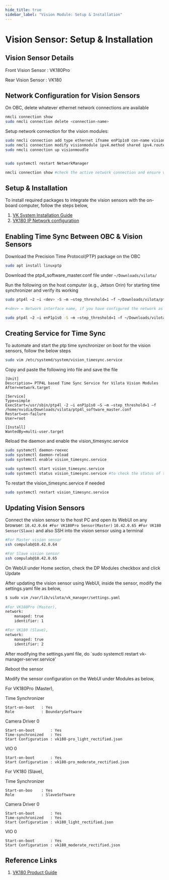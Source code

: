 ```yaml
---
hide_title: true
sidebar_label: "Vision Module: Setup & Installation"
---
```

# Vision Sensor: Setup & Installation 

 

## Vision Sensor Details 

Front Vision Sensor : VK180Pro

Rear Vision Sensor  : VK180

## Network Configuration for Vision Sensors

On OBC, delete whatever ethernet network connections are available

```bash
nmcli connection show
sudo nmcli connection delete <connection-name>
```

Setup network connection for the vision modules:
```bash
sudo nmcli connection add type ethernet ifname enP1p1s0 con-name visionmoudle
sudo nmcli connection modify visionmodule ipv4.method shared ipv4.routes 239.0.0.0/24 ipv4.route-metric 1
sudo nmcli connection up visionmoudle


sudo systemctl restart NetworkManager

nmcli connection show #check the active network connection and ensure visionmodule is active
```

## Setup & Installation

To install required packages to integrate the vision sensors with the on-board computer, follow the steps below,

1. [VK System Installation Guide](https://docs.vilota.ai/s/dp180p-product-guide/doc/vk-system-installation-guide-GG408GGuTj)
2. [VK180 IP Network configuration](https://docs.vilota.ai/s/dp180p-product-guide/doc/dp180-ip-network-configuration-1y1YvvDrlY)

## Enabling Time Sync Between OBC & Vision Sensors

Download the Precision Time Protocol(PTP) package on the OBC

```bash
sudo apt install linuxptp
```

Download the ptp4_software_master.conf file under `~/Downloads/vilota/`

Run the following on the host computer (e.g., Jetson Orin) for starting time synchronizer and verify its working

```bash
sudo ptp4l –2 –i <dev> -S –m –step_threshold=1 –f ~/Downloads/vilota/ptp4l_software_master.conf

#<dev> = Network interface name, if you have configured the network as provided above, then <dev> should be replaced with enP1p1s0

sudo ptp4l –2 –i enP1p1s0 -S –m –step_threshold=1 –f ~/Downloads/vilota/ptp4l_software_master.conf
```
## Creating Service for Time Sync

To automate and start the ptp time synchronizer on boot for the vision sensors, follow the below steps

```bash
sudo vim /etc/systemd/system/vision_timesync.service
```
Copy and paste the following into file and save the file

```
[Unit]
Description= PTP4L based Time Sync Service for Vilota Vision Modules
After=network.target

[Service]
Type=simple
ExecStart=/usr/sbin/ptp4l -2 –i enP1p1s0 –S –m –step_threshold=1 –f /home/nvidia/Downloads/vilota/ptp4l_software_master.conf
Restart=on-failure
User=root

[Install]
WantedBy=multi-user.target
```
Reload the daemon and enable the vision_timesync.service 

```bash
sudo systemctl daemon-reexec
sudo systemctl daemon-reload
sudo systemctl enable vision_timesync.service

sudo systemctl start vision_timesync.service
sudo systemctl status vision_timesync.service #to check the status of the time synchronizer for the vision modules
```
To restart the vision_timesync.service if needed
```bash
sudo systemctl restart vision_timesync.service
```

## Updating Vision Sensors

Connect the vision sensor to the host PC and open its WebUI on any browser: `10.42.0.64 #For VK180Pro Sensor(Master)` `10.42.0.65 #For VK180 Sensor(Slave)` and also SSH into the vision sensor using a terminal

```bash
#For Master vision sensor
ssh compulab@10.42.0.64

#For Slave vision sensor
ssh compulab@10.42.0.65
```

On WebUI under Home section, check the DP Modules checkbox and click Update

After updating the vision sensor using WebUI, inside the sensor, modify the settings.yaml file as below,

```bash
$ sudo vim /var/lib/vilota/vk_manager/settings.yaml 
 
#For VK180Pro (Master), 
network: 
    managed: true 
    identifier: 1 

#For VK180 (Slave), 
network:
    managed: true 
    identifier: 2 
```

After modifying the settings.yaml file, do `sudo systemctl restart vk-manager-server.service'

Reboot the sensor

Modify the sensor configuration on the WebUI under Modules as below,

For VK180Pro (Master), 

Time Synchronizer 

    Start-on-boot   : Yes 
    Role            : BoundarySoftware 

Camera Driver 0 

    Start-on-boot       : Yes  
    Time-synchronized   : Yes 
    Start Configuration : vk180-pro_light_rectified.json 

VIO 0 

    Start-on-boot       : Yes 
    Start Configuration : vk180-pro_moderate_rectified.json 

For VK180 (Slave),

Time Synchronizer 

    Start-on-boo    : Yes 
    Role            : SlaveSoftware 

Camera Driver 0 

    Start-on-boot       : Yes 
    Time-synchronized   : Yes 
    Start Configuration : vk180_light_rectified.json 

VIO 0 

    Start-on-boot       : Yes 
    Start Configuration : vk180_moderate_rectified.json 


## Reference Links

1. [VK180 Product Guide](https://docs.vilota.ai/s/dp180p-product-guide/doc/dp180-ip-product-guide-CJMUAK7txH)